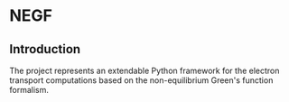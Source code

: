 # NEGF

## Introduction

The project represents an extendable Python framework for 
the electron transport computations based on the non-equilibrium Green's function formalism.
